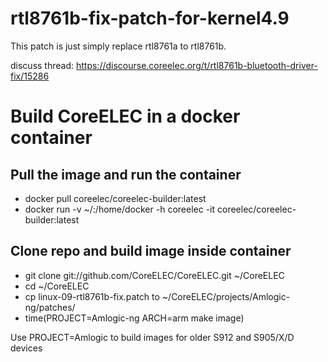 # rtl8761b-fix-patch-for-kernel4.9

This patch is just simply replace rtl8761a to rtl8761b.

discuss thread: https://discourse.coreelec.org/t/rtl8761b-bluetooth-driver-fix/15286

# Build CoreELEC in a docker container

## Pull the image and run the container
- docker pull coreelec/coreelec-builder:latest
- docker run -v ~/:/home/docker -h coreelec -it coreelec/coreelec-builder:latest


## Clone repo and build image inside container
- git clone git://github.com/CoreELEC/CoreELEC.git ~/CoreELEC
- cd ~/CoreELEC
- cp linux-09-rtl8761b-fix.patch to ~/CoreELEC/projects/Amlogic-ng/patches/
- time(PROJECT=Amlogic-ng ARCH=arm make image)

Use PROJECT=Amlogic to build images for older S912 and S905/X/D devices
